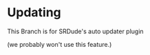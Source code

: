 # Updating 

This Branch is for SRDude's auto updater plugin

(we probably won't use this feature.)
